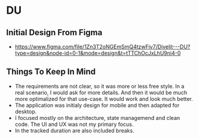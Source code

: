 # DU

## Initial Design From Figma

- <https://www.figma.com/file/1Zn3T2oNGEmSmQ4tzwFiv7/Divelit---DU?type=design&node-id=0-1&mode=design&t=tTTChOcJxLhU9ni4-0>

## Things To Keep In Mind

- The requirements are not clear, so it was more or less free style. In a real scenario, I would ask for more details. And then it would be much more optimalized for that use-case. It would work and look much better.
- The application was initialy design for mobile and then adapted for desktop.
- I focused mostly on the architecture, state managemend and clean code. The UI and UX was not my primary focus.
- In the tracked duration are also included breaks.
